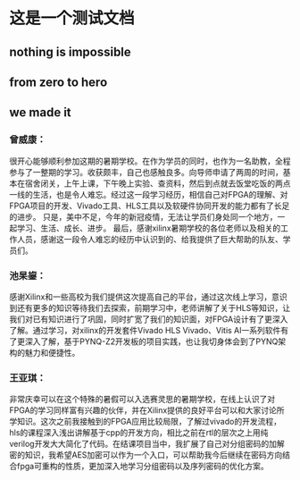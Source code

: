 # 这是一个测试文档
## nothing is impossible
## from zero to hero 
## we made it
### 曾威康：
很开心能够顺利参加这期的暑期学校。在作为学员的同时，也作为一名助教，全程参与了一整期的学习。收获颇丰，自己也感触良多。向导师申请了两周的时间，基本在宿舍闭关，上午上课，下午晚上实验、查资料，然后到点就去饭堂吃饭的两点一线的生活，也是令人难忘。经过这一段学习经历，相信自己对FPGA的理解、对FPGA项目的开发、Vivado工具、HLS工具以及软硬件协同开发的能力都有了长足的进步。
只是，美中不足，今年的新冠疫情，无法让学员们身处同一个地方，一起学习、生活、成长、进步。
最后，感谢xilinx暑期学校的各位老师以及相关的工作人员，感谢这一段令人难忘的经历中认识到的、给我提供了巨大帮助的队友、学员们。
	
### 池杲鋆：
感谢Xilinx和一些高校为我们提供这次提高自己的平台，通过这次线上学习，意识到还有更多的知识等待我们去探索，前期学习中，老师讲解了关于HLS等知识，让我们对已有知识进行了巩固，同时扩宽了我们的知识面，对FPGA设计有了更深入了解。通过学习，对xilinx的开发套件Vivado HLS Vivado、Vitis AI一系列软件有了更深入了解，基于PYNQ-Z2开发板的项目实践，也让我切身体会到了PYNQ架构的魅力和便捷性。

### 王亚琪：
非常庆幸可以在这个特殊的暑假可以入选赛灵思的暑期学校，在线上认识了对FPGA的学习同样富有兴趣的伙伴，并在Xilinx提供的良好平台可以和大家讨论所学知识。这次之前我接触到的FPGA应用比较局限，了解过vivado的开发流程，hls的课程深入浅出讲解基于cpp的开发方向，相比之前在rtl的层次之上用纯verilog开发大大简化了代码。在结课项目当中，我扩展了自己对分组密码的加解密的知识，我希望AES加密可以作为一个入口，可以帮助我今后继续在密码方向结合fpga可重构的性质，更加深入地学习分组密码以及序列密码的优化方案。
